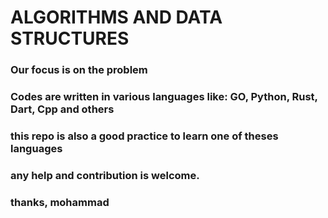 # ALGORITHMS AND DATA STRUCTURES

### Our focus is on the problem

###  Codes are written in various languages like: GO, Python, Rust, Dart, Cpp and others

### this repo is also a good practice to learn one of theses languages

### any help and contribution is welcome.
### thanks, mohammad